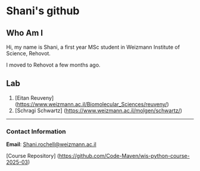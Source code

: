 # Shani's github

## Who Am I

Hi, my name is Shani, a first year MSc student in Weizmann Institute of Science, Rehovot.

I moved to Rehovot a few months ago.

## Lab 

1. [Eitan Reuveny] (https://www.weizmann.ac.il/Biomolecular_Sciences/reuveny/)
2. [Schragi Schwartz] (https://www.weizmann.ac.il/molgen/schwartz/) 
---
### Contact Information

**Email**: Shani.rochell@weizmann.ac.il

[Course Repository] (https://github.com/Code-Maven/wis-python-course-2025-03)
